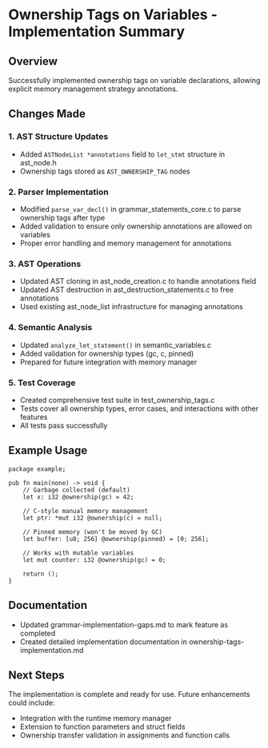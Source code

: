 # Ownership Tags on Variables - Implementation Summary

## Overview
Successfully implemented ownership tags on variable declarations, allowing explicit memory management strategy annotations.

## Changes Made

### 1. AST Structure Updates
- Added `ASTNodeList *annotations` field to `let_stmt` structure in ast_node.h
- Ownership tags stored as `AST_OWNERSHIP_TAG` nodes

### 2. Parser Implementation
- Modified `parse_var_decl()` in grammar_statements_core.c to parse ownership tags after type
- Added validation to ensure only ownership annotations are allowed on variables
- Proper error handling and memory management for annotations

### 3. AST Operations
- Updated AST cloning in ast_node_creation.c to handle annotations field
- Updated AST destruction in ast_destruction_statements.c to free annotations
- Used existing ast_node_list infrastructure for managing annotations

### 4. Semantic Analysis
- Updated `analyze_let_statement()` in semantic_variables.c
- Added validation for ownership types (gc, c, pinned)
- Prepared for future integration with memory manager

### 5. Test Coverage
- Created comprehensive test suite in test_ownership_tags.c
- Tests cover all ownership types, error cases, and interactions with other features
- All tests pass successfully

## Example Usage

```asthra
package example;

pub fn main(none) -> void {
    // Garbage collected (default)
    let x: i32 @ownership(gc) = 42;
    
    // C-style manual memory management
    let ptr: *mut i32 @ownership(c) = null;
    
    // Pinned memory (won't be moved by GC)
    let buffer: [u8; 256] @ownership(pinned) = [0; 256];
    
    // Works with mutable variables
    let mut counter: i32 @ownership(gc) = 0;
    
    return ();
}
```

## Documentation
- Updated grammar-implementation-gaps.md to mark feature as completed
- Created detailed implementation documentation in ownership-tags-implementation.md

## Next Steps
The implementation is complete and ready for use. Future enhancements could include:
- Integration with the runtime memory manager
- Extension to function parameters and struct fields
- Ownership transfer validation in assignments and function calls